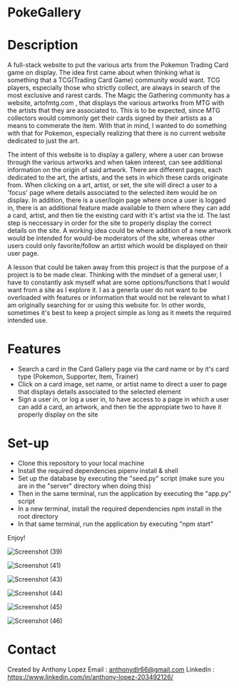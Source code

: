 # PokeGallery

# Description

A full-stack website to put the various arts from the Pokemon Trading Card game on display. The idea first came about when thinking what is something that a TCG(Trading Card Game) community would want. TCG players, especially those who strictly collect, are always in search of the most exclusive and rarest cards. The Magic the Gathering community has a website, artofmtg.com , that displays the various artworks from MTG with the artists that they are associated to. This is to be expected, since MTG collectors would commonly get their cards signed by their artists as a means to commerate the item. With that in mind, I wanted to do something with that for Pokemon, especially realizing that there is no current website dedicated to just the art. 

The intent of this website is to display a gallery, where a user can browse through the various artworks and when taken interest, can see additional information on the origin of said artwork. There are different pages, each dedicated to the art, the artists, and the sets in which these cards originate from. When clicking on a art, artist, or set, the site will direct a user to a 'focus' page where details associated to the selected item would be on display. In addition, there is a user/login page where once a user is logged in, there is an additional feature made available to them where they can add a card, artist, and then tie the existing card with it's artist via the id. The last step is neccessary in order for the site to properly display the correct details on the site. A working idea could be where addition of a new artwork would be intended for would-be moderators of the site, whereas other users could only favorite/follow an artist which would be displayed on their user page. 

A lesson that could be taken away from this project is that the purpose of a project is to be made clear. Thinking with the mindset of a general user, I have to constantly ask myself what are some options/functions that I would want from a site as I explore it. I as a generla user do not want to be overloaded with features or information that would not be relevant to what I am originally searching for or using this website for. In other words, sometimes it's best to keep a project simple as long as it meets the required intended use. 

# Features
* Search a card in the Card Gallery page via the card name or by it's card type (Pokemon, Supporter, Item, Trainer)
* Click on a card image, set name, or artist name to direct a user to page that displays details associated to the selected element
* Sign a user in, or log a user in, to have access to a page in which a user can add a card, an artwork, and then tie the appropiate two to have it properly display on the site 

# Set-up

* Clone this repository to your local machine
* Install the required dependencies pipenv install & shell 
* Set up the database by executing the "seed.py" script (make sure you are in the "server" directory when doing this)
* Then in the same terminal, run the application by executing the "app.py" script
* In a new terminal, install the required dependencies npm install in the root directory
* In that same terminal, run the application by executing "npm start"

Enjoy!

![Screenshot (39)](https://github.com/AyLoLo/PokeGallery/assets/128417036/8bf6e15e-c97c-4f9c-a0e7-36158f6b34d8)

![Screenshot (41)](https://github.com/AyLoLo/PokeGallery/assets/128417036/cb9fe509-e4d9-45ec-b017-c8459eed3ccf)

![Screenshot (43)](https://github.com/AyLoLo/PokeGallery/assets/128417036/dcec3d87-e4a8-46ad-b878-1d746f26fc0d)

![Screenshot (44)](https://github.com/AyLoLo/PokeGallery/assets/128417036/f5195b42-72c4-4b32-ad88-7191940a5e17)

![Screenshot (45)](https://github.com/AyLoLo/PokeGallery/assets/128417036/a9cf4f6f-71d1-4051-9405-ea0ea4325b60)

![Screenshot (46)](https://github.com/AyLoLo/PokeGallery/assets/128417036/f942da6f-70e0-422c-8a4e-c1a964ee32ab)


# Contact

Created by Anthony Lopez
Email : anthonydlr66@gmail.com
LinkedIn : https://www.linkedin.com/in/anthony-lopez-203492126/
